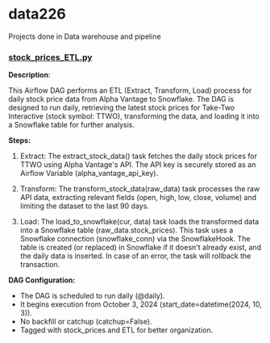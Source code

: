 # data226
Projects done in Data warehouse and pipeline

### [stock_prices_ETL.py](https://github.com/aditya-tekale-99/data226/blob/main/HW5/stock_prices_ETL.py)
**Description**:

This Airflow DAG performs an ETL (Extract, Transform, Load) process for daily stock price data from Alpha Vantage to Snowflake. The DAG is designed to run daily, retrieving the latest stock prices for Take-Two Interactive (stock symbol: TTWO), transforming the data, and loading it into a Snowflake table for further analysis.

**Steps:**
1. Extract: The extract_stock_data() task fetches the daily stock prices for TTWO using Alpha Vantage's API. The API key is securely stored as an Airflow Variable (alpha_vantage_api_key).
   
2. Transform: The transform_stock_data(raw_data) task processes the raw API data, extracting relevant fields (open, high, low, close, volume) and limiting the dataset to the last 90 days.

3. Load: The load_to_snowflake(cur, data) task loads the transformed data into a Snowflake table (raw_data.stock_prices). This task uses a Snowflake connection (snowflake_conn) via the SnowflakeHook. The table is created (or replaced) in Snowflake if it doesn't already exist, and the daily data is inserted. In case of an error, the task will rollback the transaction.

**DAG Configuration:**
- The DAG is scheduled to run daily (@daily).
- It begins execution from October 3, 2024 (start_date=datetime(2024, 10, 3)).
- No backfill or catchup (catchup=False).
- Tagged with stock_prices and ETL for better organization.
